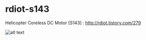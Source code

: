# rdiot-s143
Helicopter Coreless DC Motor [S143] : http://rdiot.tistory.com/279

![alt text](http://cfile1.uf.tistory.com/image/23578B4057EDC99B1E455B)
